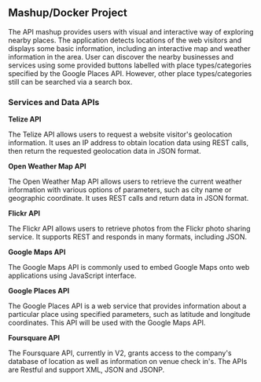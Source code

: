 ## Mashup/Docker Project ##

The API mashup provides users with visual and interactive way of exploring nearby places. The application detects locations of the web visitors and displays some basic information, including an interactive map and weather information in the area. User can discover the nearby businesses and services using some provided buttons labelled with place types/categories specified by the Google Places API. However, other place types/categories still can be searched via a search box.

### Services and Data APIs ###

**Telize API**

The Telize API allows users to request a website visitor's geolocation information. It uses an IP address to obtain location data using REST calls, then return the requested geolocation data in JSON format.

**Open Weather Map API**

The Open Weather Map API allows users to retrieve the current weather information with various options of parameters, such as city name or geographic coordinate. It uses REST calls and return data in JSON format.

**Flickr API**

The Flickr API allows users to retrieve photos from the Flickr photo sharing service. It supports REST and responds in many formats, including JSON.

**Google Maps API**

The Google Maps API is commonly used to embed Google Maps onto web applications using JavaScript interface.
 
**Google Places API**

The Google Places API is a web service that provides information about a particular place using specified parameters, such as latitude and longitude coordinates. This API will be used with the Google Maps API.

**Foursquare API**

The Foursquare API, currently in V2, grants access to the company's database of location as well as information on venue check in's. The APIs are Restful and support XML, JSON and JSONP.